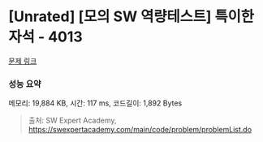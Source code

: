 # [Unrated] [모의 SW 역량테스트] 특이한 자석 - 4013 

[문제 링크](https://swexpertacademy.com/main/code/problem/problemDetail.do?contestProbId=AWIeV9sKkcoDFAVH) 

### 성능 요약

메모리: 19,884 KB, 시간: 117 ms, 코드길이: 1,892 Bytes



> 출처: SW Expert Academy, https://swexpertacademy.com/main/code/problem/problemList.do